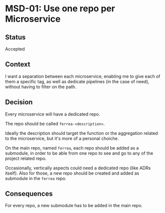# MSD-01: Use one repo per Microservice

## Status

Accepted

## Context

I want a separation between each microservice, enabling me to give each of them a specific tag, as well as dedicate pipelines (in the case of need), without having to filter on the path.

## Decision

Every microservice will have a dedicated repo.

The repo should be called `ferrea-<description>`.

Ideally the description should target the function or the aggregation related to the microservice, but it's more of a personal choiche.

On the main repo, named `ferrea`, each repo should be added as a submodule, in order to be able from one repo to see and go to any of the project related repo.

Occasionally, vertically aspects could need a dedicated repo (like ADRs itself). Also for those, a new repo should be created and added as submodule in the `ferrea` repo.

## Consequences

For every repo, a new submodule has to be added in the main repo.
